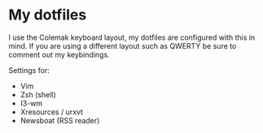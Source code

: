 # My dotfiles

I use the Colemak keyboard layout, my dotfiles are configured with this in mind.
If you are using a different layout such as QWERTY be sure to comment out my keybindings.

Settings for:

- Vim
- Zsh (shell)
- I3-wm
- Xresources / urxvt
- Newsboat (RSS reader)


